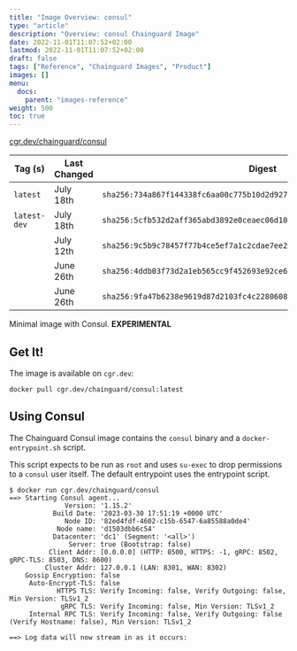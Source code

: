 ```yaml
---
title: "Image Overview: consul"
type: "article"
description: "Overview: consul Chainguard Image"
date: 2022-11-01T11:07:52+02:00
lastmod: 2022-11-01T11:07:52+02:00
draft: false
tags: ["Reference", "Chainguard Images", "Product"]
images: []
menu:
  docs:
    parent: "images-reference"
weight: 500
toc: true
---
```


[cgr.dev/chainguard/consul](https://github.com/chainguard-images/images/tree/main/images/consul)

| Tag (s)       | Last Changed | Digest                                                                    |
|---------------|--------------|---------------------------------------------------------------------------|
|  `latest`     | July 18th    | `sha256:734a867f144338fc6aa00c775b10d2d92719c55054720e3fa3a59167afc2e766` |
|  `latest-dev` | July 18th    | `sha256:5cfb532d2aff365abd3892e0ceaec06d106b0a38f8f22db8de03600a3d89bfb7` |
|               | July 12th    | `sha256:9c5b9c78457f77b4ce5ef7a1c2cdae7ee29c858a4423216973680e8143ee0799` |
|               | June 26th    | `sha256:4ddb03f73d2a1eb565cc9f452693e92ce60f4f8578ecb09da34d95d8033c81a6` |
|               | June 26th    | `sha256:9fa47b6238e9619d87d2103fc4c2280608ca02eb77ba8e01ae286dcbcdcecf14` |



Minimal image with Consul. **EXPERIMENTAL**

## Get It!

The image is available on `cgr.dev`:

```
docker pull cgr.dev/chainguard/consul:latest
```

## Using Consul

The Chainguard Consul image contains the `consul` binary and a `docker-entrypoint.sh` script.

This script expects to be run as `root` and uses `su-exec` to drop permissions to a `consul` user itself.
The default entrypoint uses the entrypoint script.


```shell
$ docker run cgr.dev/chainguard/consul
==> Starting Consul agent...
              Version: '1.15.2'
           Build Date: '2023-03-30 17:51:19 +0000 UTC'
              Node ID: '82ed4fdf-4602-c15b-6547-6a85588a0de4'
            Node name: 'd1503dbb6c54'
           Datacenter: 'dc1' (Segment: '<all>')
               Server: true (Bootstrap: false)
          Client Addr: [0.0.0.0] (HTTP: 8500, HTTPS: -1, gRPC: 8502, gRPC-TLS: 8503, DNS: 8600)
         Cluster Addr: 127.0.0.1 (LAN: 8301, WAN: 8302)
    Gossip Encryption: false
     Auto-Encrypt-TLS: false
            HTTPS TLS: Verify Incoming: false, Verify Outgoing: false, Min Version: TLSv1_2
             gRPC TLS: Verify Incoming: false, Min Version: TLSv1_2
     Internal RPC TLS: Verify Incoming: false, Verify Outgoing: false (Verify Hostname: false), Min Version: TLSv1_2

==> Log data will now stream in as it occurs:
```

